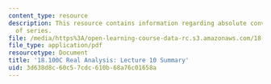 ```yaml
---
content_type: resource
description: This resource contains information regarding absolute convergence, product
  of series.
file: /media/https%3A/open-learning-course-data-rc.s3.amazonaws.com/18-100c-real-analysis-fall-2012/3d638d8c60c57cdc610b68a76c01658a_MIT18_100CF12_l10sum.pdf
file_type: application/pdf
resourcetype: Document
title: '18.100C Real Analysis: Lecture 10 Summary'
uid: 3d638d8c-60c5-7cdc-610b-68a76c01658a
---
```

